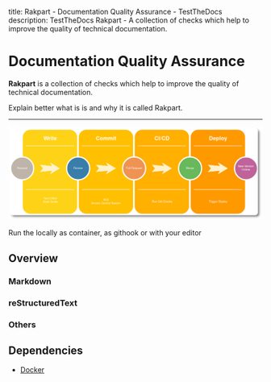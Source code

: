 title: Rakpart - Documentation Quality Assurance - TestTheDocs
description: TestTheDocs Rakpart - A collection of checks which help to improve the quality of technical documentation.


# Documentation Quality Assurance


**Rakpart** is a collection of checks which help to improve the quality of technical documentation.

Explain better what is is and why it is called Rakpart.

---

![Header picture](_static/ci-graph-round.png)


Run the locally as container, as githook or with your editor

## Overview

### Markdown

### reStructuredText

### Others



## Dependencies

- [Docker](https://www.docker.com/ "Docker Homepage")
